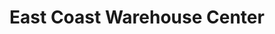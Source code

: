 ---
title: "East Coast Warehouse Center"
url: /dapa/east-coast-warehouse-center/
shop: supermarket
---